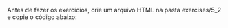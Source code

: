 Antes de fazer os exercícios, crie um arquivo HTML na pasta exercises/5_2 e copie o código abaixo:

<!DOCTYPE html>
<html>
  <head>
    <meta charset="UTF-8" />
    <meta name="viewport" content="width=device-width" />
    <title>Exercício 5.2</title>
    <style>
      div {
        border-color: black;
        border-style: solid;
      }

      .title {
        text-align: center;
      }

      .main-content {
        background-color: yellow;
      }

      .main-content .center-content {
        background-color: red;
        width: 50%;
        margin-left: auto;
        margin-right: auto;
      }

      .main-content .center-content p {
        font-style: italic;
      }

      .main-content .left-content {
        background-color: green;
        width: 60%;
        margin-left: 0;
        margin-right: auto;
      }

      .main-content .left-content .small-image {
        display: block;
        margin-left: auto;
        margin-right: auto;
        border-radius: 100%;
      }

      .main-content .right-content {
        background-color: blue;
        width: 60%;
        margin-left: auto;
        margin-right: 0;
      }

      .main-content .description {
        text-align: center;
      }
    </style>
  </head>
  <body>
    <script>
      // COLOQUE SEU CÓDIGO AQUI
    </script>
  </body>
</html>

O objetivo desses exercícios é colocar em prática o que você acabou de aprender sobre DOM. Por isso, você deve fazer os exercícios utilizando apenas código JavaScript, o qual deve ser inserido entre as tags <script> e </script>.
Para uma melhor organização, faça commits a cada tarefa concluída. Vamos aos exercícios:

Adicione a tag h1 com o texto Exercício 5.2 - JavaScript DOM como filho da tag body;

Adicione a tag div com a classe main-content como filho da tag body;

Adicione a tag div com a classe center-content como filho da tag div criada no passo 2;

Adicione a tag p como filho do div criado no passo 3 e coloque algum texto;

Adicione a tag div com a classe left-content como filho da tag div criada no passo 2;

Adicione a tag div com a classe right-content como filho da tag div criada no passo 2;

Adicione uma imagem com src configurado para o valor https://picsum.photos/200 e classe small-image. Esse elemento deve ser filho do div criado no passo 5;

Adicione uma lista não ordenada com os valores de 1 a 10 por extenso como valores da lista. Essa lista deve ser filha do div criado no passo 6;

Adicione 3 tags h3, todas sendo filhas do div criado no passo 2.

Agora que você criou muita coisa, vamos fazer algumas alterações e remoções:

Adicione a classe title na tag h1 criada;

Adicione a classe description nas 3 tags h3 criadas;

Remova o div criado no passo 5 (aquele que possui a classe left-content). Utilize a função .removeChild();

Centralize o div criado no passo 6 (aquele que possui a classe right-content). Dica: para centralizar, basta configurar o margin-right: auto do div;

Troque a cor de fundo do elemento pai da div criada no passo 3 (aquela que possui a classe center-content) para a cor verde;

Remova os dois últimos elementos (nove e dez) da lista criada no passo 8.
